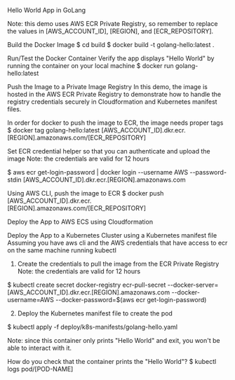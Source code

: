 Hello World App in GoLang

Note: this demo uses AWS ECR Private Registry, so remember to replace the values in [AWS_ACCOUNT_ID], [REGION], and [ECR_REPOSITORY].

Build the Docker Image
\$ cd build
\$ docker build -t golang-hello:latest .

Run/Test the Docker Container
Verify the app displays "Hello World" by running the container on your local machine
\$ docker run golang-hello:latest

Push the Image to a Private Image Registry
In this demo, the image is hosted in the AWS ECR Private Registry to demonstrate how to handle the registry credentials securely in Cloudformation and Kubernetes manifest files.

In order for docker to push the image to ECR, the image needs proper tags
\$ docker tag golang-hello:latest [AWS_ACCOUNT_ID].dkr.ecr.[REGION].amazonaws.com/[ECR_REPOSITORY]

Set ECR credential helper so that you can authenticate and upload the image
Note: the credentials are valid for 12 hours

\$ aws ecr get-login-password | docker login --username AWS --password-stdin [AWS_ACCOUNT_ID].dkr.ecr.[REGION].amazonaws.com

Using AWS CLI, push the image to ECR
\$ docker push [AWS_ACCOUNT_ID].dkr.ecr.[REGION].amazonaws.com/[ECR_REPOSITORY]

Deploy the App to AWS ECS using Cloudformation

Deploy the App to a Kubernetes Cluster using a Kubernetes manifest file
Assuming you have aws cli and the AWS credentials that have access to ecr on the same machine running kubectl

1. Create the credentials to pull the image from the ECR Private Registry
Note: the credentials are valid for 12 hours

\$ kubectl create secret docker-registry ecr-pull-secret --docker-server=[AWS_ACCOUNT_ID].dkr.ecr.[REGION].amazonaws.com --docker-username=AWS --docker-password=$(aws ecr get-login-password)

2. Deploy the Kubernetes manifest file to create the pod

\$ kubectl apply -f deploy/k8s-manifests/golang-hello.yaml

Note: since this container only prints "Hello World" and exit, you won't be able to interact with it.

How do you check that the container prints the "Hello World"?
\$ kubectl logs pod/[POD-NAME]
